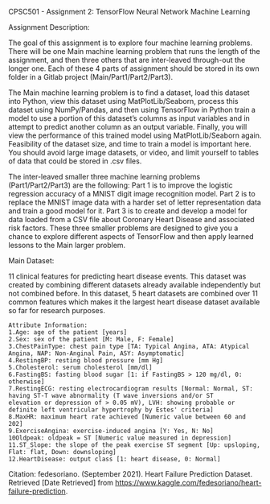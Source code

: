 CPSC501 - Assignment 2: TensorFlow Neural Network Machine Learning

Assignment Description: 

The goal of this assignment is to explore four machine learning problems. There will be one Main machine learning problem that runs the length of the assignment, and then three others that are inter-leaved through-out the longer one. Each of these 4 parts of assignment should be stored in its own folder in a Gitlab project (Main/Part1/Part2/Part3).

The Main machine learning problem is to find a dataset, load this dataset into Python, view this dataset using MatPlotLib/Seaborn, process this dataset using NumPy/Pandas, and then using TensorFlow in Python train a model to use a portion of this dataset’s columns as input variables and in attempt to predict another column as an output variable. Finally, you will view the performance of this trained model using MatPlotLib/Seaborn again. Feasibility of the dataset size, and time to train a model is important here. You should avoid large image datasets, or video, and limit yourself to tables of data that could be stored in .csv files.

The inter-leaved smaller three machine learning problems (Part1/Part2/Part3) are the following: Part 1 is to improve the logistic regression accuracy of a MNIST digit image recognition model. Part 2 is to replace the MNIST image data with a harder set of letter representation data and train a good model for it. Part 3 is to create and develop a model for data loaded from a CSV file about Coronary Heart Disease and associated risk factors. These three smaller problems are designed to give you a chance to explore different aspects of TensorFlow and then apply learned lessons to the Main larger problem.

Main Dataset:

11 clinical features for predicting heart disease events. This dataset was created by combining different datasets already available independently but not combined before. In this dataset, 5 heart datasets are combined over 11 common features which makes it the largest heart disease dataset available so far for research purposes. 

    Attribute Information:
    1.Age: age of the patient [years]
    2.Sex: sex of the patient [M: Male, F: Female]
    3.ChestPainType: chest pain type [TA: Typical Angina, ATA: Atypical Angina, NAP: Non-Anginal Pain, ASY: Asymptomatic]
    4.RestingBP: resting blood pressure [mm Hg]
    5.Cholesterol: serum cholesterol [mm/dl]
    6.FastingBS: fasting blood sugar [1: if FastingBS > 120 mg/dl, 0: otherwise]
    7.RestingECG: resting electrocardiogram results [Normal: Normal, ST: having ST-T wave abnormality (T wave inversions and/or ST     elevation or depression of > 0.05 mV), LVH: showing probable or definite left ventricular hypertrophy by Estes' criteria]
    8.MaxHR: maximum heart rate achieved [Numeric value between 60 and 202]
    9.ExerciseAngina: exercise-induced angina [Y: Yes, N: No]
    10Oldpeak: oldpeak = ST [Numeric value measured in depression]
    11.ST_Slope: the slope of the peak exercise ST segment [Up: upsloping, Flat: flat, Down: downsloping]
    12.HeartDisease: output class [1: heart disease, 0: Normal]

Citation:
fedesoriano. (September 2021). Heart Failure Prediction Dataset. Retrieved [Date Retrieved] from https://www.kaggle.com/fedesoriano/heart-failure-prediction.

